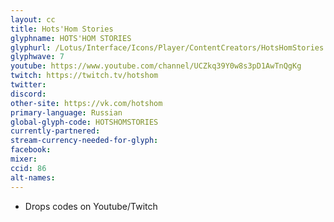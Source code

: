 ```yaml
---
layout: cc
title: Hots'Hom Stories
glyphname: HOTS'HOM STORIES
glyphurl: /Lotus/Interface/Icons/Player/ContentCreators/HotsHomStories.png
glyphwave: 7
youtube: https://www.youtube.com/channel/UCZkq39Y0w8s3pD1AwTnQgKg
twitch: https://twitch.tv/hotshom
twitter:
discord:
other-site: https://vk.com/hotshom
primary-language: Russian
global-glyph-code: HOTSHOMSTORIES
currently-partnered:
stream-currency-needed-for-glyph:
facebook:
mixer:
ccid: 86
alt-names:
---
```

* Drops codes on Youtube/Twitch
